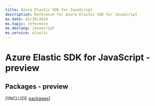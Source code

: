 ```yaml
---
title: Azure Elastic SDK for JavaScript
description: Reference for Azure Elastic SDK for JavaScript
ms.date: 01/30/2024
ms.topic: reference
ms.devlang: javascript
ms.service: elastic
---
```

# Azure Elastic SDK for JavaScript - preview
## Packages - preview
[!INCLUDE [packages](elastic-index.md)]
